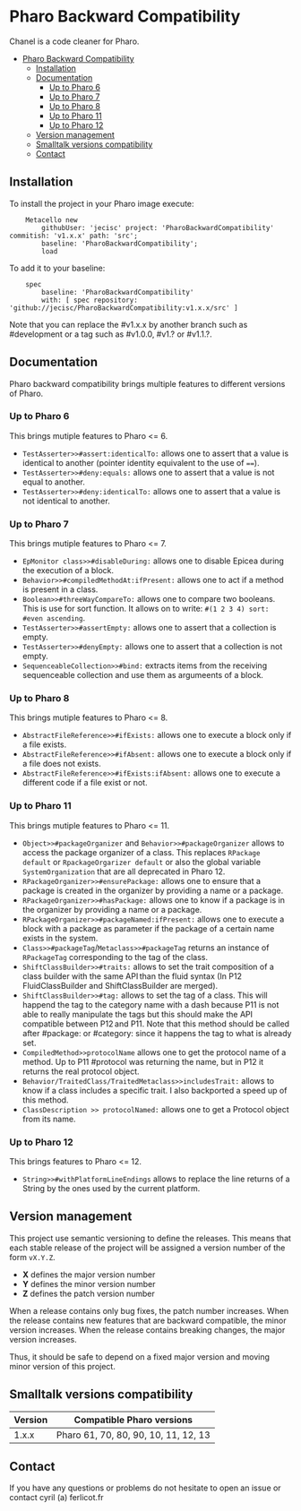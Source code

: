 # Pharo Backward Compatibility

Chanel is a code cleaner for Pharo. 

- [Pharo Backward Compatibility](#pharo-backward-compatibility)
	- [Installation](#installation)
	- [Documentation](#documentation)
		- [Up to Pharo 6](#up-to-pharo-6)
		- [Up to Pharo 7](#up-to-pharo-7)
		- [Up to Pharo 8](#up-to-pharo-8)
		- [Up to Pharo 11](#up-to-pharo-11)
		- [Up to Pharo 12](#up-to-pharo-12)
	- [Version management](#version-management)
	- [Smalltalk versions compatibility](#smalltalk-versions-compatibility)
	- [Contact](#contact)

## Installation

To install the project in your Pharo image execute:

```Smalltalk
    Metacello new
    	githubUser: 'jecisc' project: 'PharoBackwardCompatibility' commitish: 'v1.x.x' path: 'src';
    	baseline: 'PharoBackwardCompatibility';
    	load
```

To add it to your baseline:

```Smalltalk
    spec
    	baseline: 'PharoBackwardCompatibility'
    	with: [ spec repository: 'github://jecisc/PharoBackwardCompatibility:v1.x.x/src' ]
```

Note that you can replace the #v1.x.x by another branch such as #development or a tag such as #v1.0.0, #v1.? or #v1.1.?.

## Documentation

Pharo backward compatibility brings multiple features to different versions of Pharo.

### Up to Pharo 6

This brings mutiple features to Pharo <= 6.

- `TestAsserter>>#assert:identicalTo:`  allows one to assert that a value is identical to another (pointer identity equivalent to the use of `==`).
- `TestAsserter>>#deny:equals:` allows one to assert that a value is not equal to another.
- `TestAsserter>>#deny:identicalTo:`  allows one to assert that a value is not identical to another.

### Up to Pharo 7

This brings mutiple features to Pharo <= 7.

- `EpMonitor class>>#disableDuring:` allows one to disable Epicea during the execution of a block.
- `Behavior>>#compiledMethodAt:ifPresent:` allows one to act if a method is present in a class.
- `Boolean>>#threeWayCompareTo:` allows one to compare two booleans. This is use for sort function. It allows on to write: `#(1 2 3 4) sort: #even ascending`.
- `TestAsserter>>#assertEmpty:` allows one to assert that a collection is empty.
- `TestAsserter>>#denyEmpty:` allows one to assert that a collection is not empty.
- `SequenceableCollection>>#bind:` extracts items from the receiving sequenceable collection and use them as argumeents of a block.

### Up to Pharo 8

This brings mutiple features to Pharo <= 8.

- `AbstractFileReference>>#ifExists:` allows one to execute a block only if a file exists.
- `AbstractFileReference>>#ifAbsent:` allows one to execute a block only if a file does not exists.
- `AbstractFileReference>>#ifExists:ifAbsent:` allows one to execute a different code if a file exist or not.

### Up to Pharo 11

This brings mutiple features to Pharo <= 11.

- `Object>>#packageOrganizer` and `Behavior>>#packageOrganizer` allows to access the package organizer of a class. This replaces `RPackage default` or `RpackageOrgarizer default` or also the global variable `SystemOrganization` that are all deprecated in Pharo 12.
- `RPackageOrganizer>>#ensurePackage:` allows one to ensure that a package is created in the organizer by providing a name or a package.
- `RPackageOrganizer>>#hasPackage:` allows one to know if a package is in the organizer by providing a name or a package.
- `RPackageOrganizer>>#packageNamed:ifPresent:` allows one to execute a block with a package as parameter if the package of a certain name exists in the system.
- `Class>>#packageTag`/`Metaclass>>#packageTag` returns an instance of `RPackageTag` corresponding to the tag of the class.
- `ShiftClassBuilder>>#traits:` allows to set the trait composition of a class builder with the same API than the fluid syntax (In P12 FluidClassBuilder and ShiftClassBuilder are merged).
- `ShiftClassBuilder>>#tag:` allows to set the tag of a class. This will happend the tag to the category name with a dash because P11 is not able to really manipulate the tags but this should make the API compatible between P12 and P11. Note that this method should be called after #package: or #category: since it happens the tag to what is already set. 
- `CompiledMethod>>protocolName` allows one to get the protocol name of a method. Up to P11 #protocol was returning the name, but in P12 it returns the real protocol object.
- `Behavior/TraitedClass/TraitedMetaclass>>includesTrait:` allows to know if a class includes a specific trait. I also backported a speed up of this method.
- `ClassDescription >> protocolNamed:` allows one to get a Protocol object from its name.


### Up to Pharo 12

This brings features to Pharo <= 12.

- `String>>#withPlatformLineEndings` allows to replace the line returns of a String by the ones used by the current platform.

## Version management 

This project use semantic versioning to define the releases. This means that each stable release of the project will be assigned a version number of the form `vX.Y.Z`. 

- **X** defines the major version number
- **Y** defines the minor version number 
- **Z** defines the patch version number

When a release contains only bug fixes, the patch number increases. When the release contains new features that are backward compatible, the minor version increases. When the release contains breaking changes, the major version increases. 

Thus, it should be safe to depend on a fixed major version and moving minor version of this project.

## Smalltalk versions compatibility

| Version 	| Compatible Pharo versions 		|
|-------------	|---------------------------		|
| 1.x.x       	| Pharo 61, 70, 80, 90, 10, 11, 12, 13	|

## Contact

If you have any questions or problems do not hesitate to open an issue or contact cyril (a) ferlicot.fr
